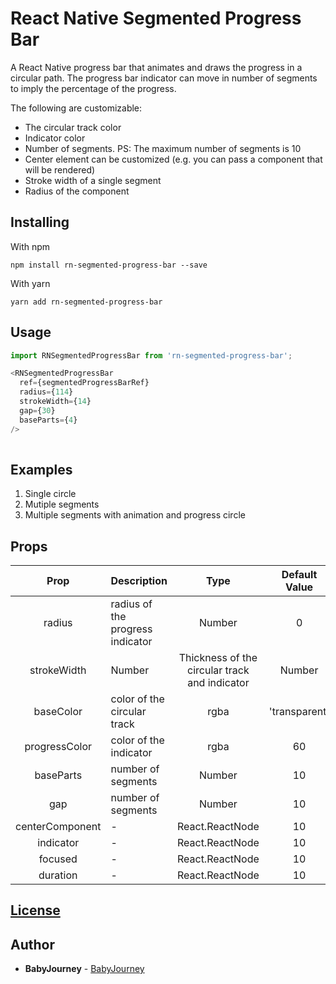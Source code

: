 # React Native Segmented Progress Bar

A React Native progress bar that animates and draws the progress in a circular path. The progress bar indicator can move in number of segments to imply the percentage of the progress.

The following are customizable:
 - The circular track color
 - Indicator color
 - Number of segments. PS: The maximum number of segments is 10
 - Center element can be customized (e.g. you can pass a component that will be rendered)
 - Stroke width of a single segment
 - Radius of the component

## Installing

With npm

```
npm install rn-segmented-progress-bar --save
```

With yarn

```
yarn add rn-segmented-progress-bar
```

## Usage

```javascript
import RNSegmentedProgressBar from 'rn-segmented-progress-bar';

<RNSegmentedProgressBar
  ref={segmentedProgressBarRef}
  radius={114}
  strokeWidth={14}
  gap={30}
  baseParts={4}
/>
      
```

## Examples

1. Single circle
2. Mutiple segments
3. Multiple segments with animation and progress circle

## Props

| Prop                        | Description                                                                           | Type                          | Default Value       | Required |
| :--------------------------:|:--------------------------------------------------------------------------------------|:-----------------------------:|:-------------------:|:--------:|
| radius                       | radius of the progress indicator                                                                        | Number                        | 0                   | true     |
| strokeWidth                | Number |Thickness of the circular track and indicator                        | Number                        | 0                   | false    |
| baseColor       | color of the circular track                                                      | rgba                        | 'transparent'       | false    |
| progressColor                      | color of the indicator                                                                | rgba                        | 60                  | false    |
| baseParts           | number of segments                                                   | Number                        | 10                  | false    |
| gap           | number of segments                                                   | Number                        | 10                  | false    |
| centerComponent         | -                                                 | React.ReactNode                        | 10                  | false    |
| indicator         | -                                                 | React.ReactNode                        | 10                  | false    |
| focused         | -                                                 | React.ReactNode                        | 10                  | false    |
| duration         | -                                                 | React.ReactNode                        | 10                  | false    |
 
## [License](https://github.com/baby-journey/rn-segmented-progress-bar/blob/main/LICENSE)

## Author

* **BabyJourney** - [BabyJourney](https://github.com/baby-journey/rn-segmented-progress-bar)
